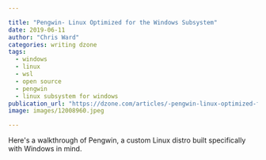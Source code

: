 ```yaml
---

title: "Pengwin- Linux Optimized for the Windows Subsystem"
date: 2019-06-11
author: "Chris Ward"
categories: writing dzone
tags: 
  - windows
  - linux
  - wsl
  - open source
  - pengwin
  - linux subsystem for windows
publication_url: "https://dzone.com/articles/-pengwin-linux-optimized-for-the-windows-subsystem"
image: images/12008960.jpeg

---
```

Here's a walkthrough of Pengwin, a custom Linux distro built specifically with Windows in mind.

